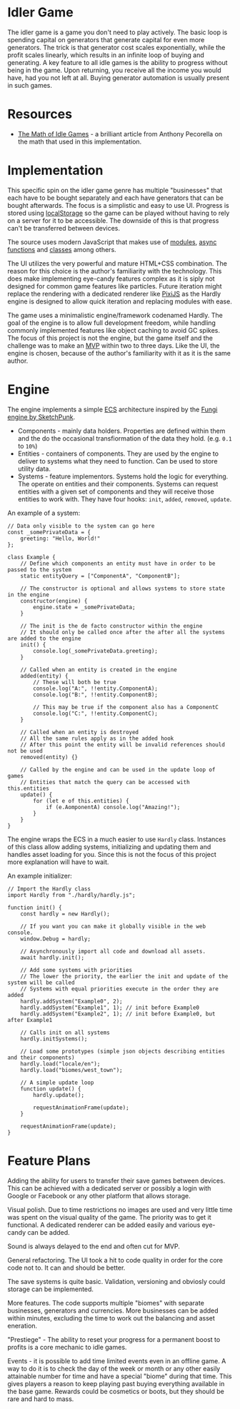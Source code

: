 # Idler Game

The idler game is a game you don't need to play actively. The basic loop is spending capital on generators that generate capital for even more generators. The trick is that generator cost scales exponentially, while the profit scales linearly, which results in an infinite loop of buying and generating. A key feature to all idle games is the ability to progress without being in the game. Upon returning, you receive all the income you would have, had you not left at all. Buying generator automation is usually present in such games.

# Resources
* [The Math of Idle Games](https://gameanalytics.com/blog/idle-game-mathematics.html) - a brilliant article from Anthony Pecorella on the math that used in this implementation.

# Implementation

This specific spin on the idler game genre has multiple "businesses" that each have to be bought separately and each have generators that can be bought afterwards. The focus is a simplistic and easy to use UI. Progress is stored using [localStorage](https://developer.mozilla.org/en-US/docs/Web/API/Window/localStorage) so the game can be played without having to rely on a server for it to be accessible. The downside of this is that progress can't be transferred between devices.

The source uses modern JavaScript that makes use of [modules](https://developer.mozilla.org/en-US/docs/Web/JavaScript/Guide/Modules), [async functions](https://developer.mozilla.org/en-US/docs/Web/JavaScript/Reference/Statements/async_function) and [classes](https://developer.mozilla.org/bg/docs/Web/JavaScript/Reference/Classes) among others.

The UI utilizes the very powerful and mature HTML+CSS combination. The reason for this choice is the author's familiarity with the technology. This does make implementing eye-candy features complex as it is siply not designed for common game features like particles. Future iteration might replace the rendering with a dedicated renderer like [PixiJS](https://github.com/pixijs/pixi.js) as the Hardly engine is designed to allow quick iteration and replacing modules with ease.

The game uses a minimalistic engine/framework codenamed Hardly. The goal of the engine is to allow full development freedom, while handling commonly implemented features like object caching to avoid GC spikes. The focus of this project is not the engine, but the game itself and the challenge was to make an [MVP](https://en.wikipedia.org/wiki/Minimum_viable_product) within two to three days. Like the UI, the engine is chosen, because of the author's familiarity with it as it is the same author.

# Engine
The engine implements a simple [ECS](https://en.wikipedia.org/wiki/Entity_component_system) architecture inspired by the [Fungi engine by SketchPunk](https://github.com/sketchpunk/Fungi).
* Components - mainly data holders. Properties are defined within them and the do the occasional transfiormation of the data they hold. (e.g. `0.1` to `10%`)
* Entities - containers of components. They are used by the engine to deliver to systems what they need to function. Can be used to store utility data.
* Systems - feature implementors. Systems hold the logic for everything. The operate on entities and their components. Systems can request entities with a given set of components and they will receive those entities to work with. They have four hooks: `init`, `added`, `removed`, `update`.

An example of a system:

```
// Data only visible to the system can go here
const _somePrivateData = {
    greeting: "Hello, World!"
};

class Example {
    // Define which components an entity must have in order to be passed to the system
    static entityQuery = ["ComponentA", "ComponentB"];

    // The constructor is optional and allows systems to store state in the engine
    constructor(engine) {
        engine.state = _somePrivateData;
    }
    
    // The init is the de facto constructor within the engine
    // It should only be called once after the after all the systems are added to the engine 
    init() {
        console.log(_somePrivateData.greeting);
    }
    
    // Called when an entity is created in the engine
    added(entity) {
        // These will both be true
        console.log("A:", !!entity.ComponentA);
        console.log("B:", !!entity.ComponentB);
        
        // This may be true if the component also has a ComponentC
        console.log("C:", !!entity.ComponentC);
    }
    
    // Called when an entity is destroyed
    // All the same rules apply as in the added hook
    // After this point the entity will be invalid references should not be used
    removed(entity) {}
    
    // Called by the engine and can be used in the update loop of games
    // Entities that match the query can be accessed with this.entities
    update() {
        for (let e of this.entities) {
            if (e.AomponentA) console.log("Amazing!");
        }
    }
}
```

The engine wraps the ECS in a much easier to use `Hardly` class. Instances of this class allow adding systems, initializing and updating them and handles asset loading for you. Since this is not the focus of this project more explanation will have to wait.


An example initializer:

```
// Import the Hardly class
import Hardly from "./hardly/hardly.js";

function init() {
    const hardly = new Hardly();

    // If you want you can make it globally visible in the web console.
    window.Debug = hardly;

    // Asynchronously import all code and download all assets.
    await hardly.init();

    // Add some systems with priorities
    // The lower the priority, the earlier the init and update of the system will be called
    // Systems with equal priorities execute in the order they are added
    hardly.addSystem("Example0", 2);
    hardly.addSystem("Example1", 1); // init before Example0
    hardly.addSystem("Example2", 1); // init before Example0, but after Example1
    
    // Calls init on all systems
    hardly.initSystems();

    // Load some prototypes (simple json objects describing entities and their components)
    hardly.load("locale/en");
    hardly.load("biomes/west_town");

    // A simple update loop
    function update() {
        hardly.update();
        
        requestAnimationFrame(update);
    }
    
    requestAnimationFrame(update);
}
```

# Feature Plans

Adding the ability for users to transfer their save games between devices. This can be achieved with a dedicated server or possibly a login with Google or Facebook or any other platform that allows storage.

Visual polish. Due to time restrictions no images are used and very little time was spent on the visual quality of the game. The priority was to get it functional. A dedicated renderer can be added easily and various eye-candy can be added.

Sound is always delayed to the end and often cut for MVP.

General refactoring. The UI took a hit to code quality in order for the core code not to. It can and should be better.

The save systems is quite basic. Validation, versioning and obviosly could storage can be implemented.

More features. The code supports multiple "biomes" with separate businesses, generators and currencies. More businesses can be added within minutes, excluding the time to work out the balancing and asset eneration.

"Prestiege" - The ability to reset your progress for a permanent boost to profits is a core mechanic to idle games.

Events - it is possible to add time limited events even in an offline game. A way to do it is to check the day of the week or month or any other easily attainable number for time and have a special "biome" during that time. This gives players a reason to keep playing past buying everything available in the base game. Rewards could be cosmetics or boots, but they should be rare and hard to mass.